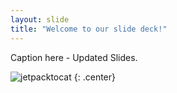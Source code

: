 ```yaml
---
layout: slide
title: "Welcome to our slide deck!"
---
```


Caption here - Updated Slides.

![jetpacktocat](https://octodex.github.com/images/jetpacktocat.png)
{: .center}
